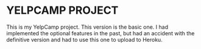 # YELPCAMP PROJECT

This is my YelpCamp project. This version is the basic one. I had implemented the optional features in the past, but had an accident with the definitive version and had to use this one to upload to Heroku.